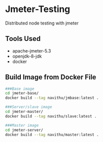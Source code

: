 # Jmeter-Testing
Distributed node testing with jmeter 

## Tools Used
- apache-jmeter-5.3
- openjdk-8-jdk
- docker

## Build Image from Docker File

```bash
###Base image
cd jmeter-base/
docker build --tag navithu/jmbase:latest .

###Server/slave image
cd jmeter-master/
docker build --tag navithu/slave:latest .

###Master image
cd jmeter-server/
docker build --tag navithu/master:latest .
```